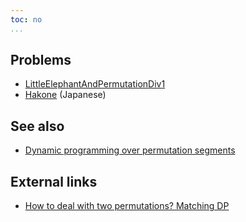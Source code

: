 ```yaml
---
toc: no
...
```


## Problems
* [LittleElephantAndPermutationDiv1](https://community.topcoder.com/stat?c=problem_statement&pm=12735)
* [Hakone](http://judge.u-aizu.ac.jp/onlinejudge/description.jsp?id=2439) (Japanese)

## See also
* [Dynamic programming over permutation segments]()

## External links
* [How to deal with two permutations? Matching DP](https://www.youtube.com/watch?v=3L0OnqzjTEw)
